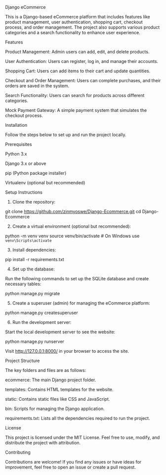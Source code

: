 Django eCommerce

This is a Django-based eCommerce platform that includes features like product management, user authentication, shopping cart, checkout process, and order management. The project also supports various product categories and a search functionality to enhance user experience.

Features

Product Management: Admin users can add, edit, and delete products.

User Authentication: Users can register, log in, and manage their accounts.

Shopping Cart: Users can add items to their cart and update quantities.

Checkout and Order Management: Users can complete purchases, and their orders are saved in the system.

Search Functionality: Users can search for products across different categories.

Mock Payment Gateway: A simple payment system that simulates the checkout process.


Installation

Follow the steps below to set up and run the project locally.

Prerequisites

Python 3.x

Django 3.x or above

pip (Python package installer)

Virtualenv (optional but recommended)


Setup Instructions

1. Clone the repository:

git clone https://github.com/zinmyoswe/Django-Ecommerce.git
cd Django-Ecommerce


2. Create a virtual environment (optional but recommended):

python -m venv venv
source venv/bin/activate  # On Windows use `venv\Scripts\activate`


3. Install dependencies:

pip install -r requirements.txt


4. Set up the database:

Run the following commands to set up the SQLite database and create necessary tables:

python manage.py migrate


5. Create a superuser (admin) for managing the eCommerce platform:

python manage.py createsuperuser


6. Run the development server:

Start the local development server to see the website:

python manage.py runserver

Visit http://127.0.0.1:8000/ in your browser to access the site.



Project Structure

The key folders and files are as follows:

ecommerce: The main Django project folder.

templates: Contains HTML templates for the website.

static: Contains static files like CSS and JavaScript.

bin: Scripts for managing the Django application.

requirements.txt: Lists all the dependencies required to run the project.


License

This project is licensed under the MIT License. Feel free to use, modify, and distribute the project with attribution.

Contributing

Contributions are welcome! If you find any issues or have ideas for improvement, feel free to open an issue or create a pull request.
